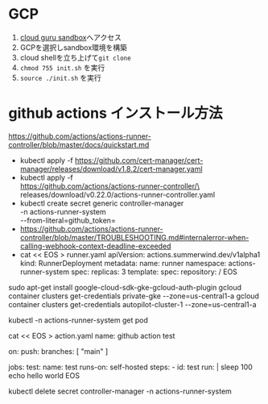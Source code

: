 # GCP
1. [cloud guru sandbox](https://learn.acloud.guru/cloud-playground/cloud-sandboxes)へアクセス
2. GCPを選択しsandbox環境を構築
3. cloud shellを立ち上げて`git clone`
4. `chmod 755 init.sh` を実行
5. `source ./init.sh` を実行

# github actions インストール方法
https://github.com/actions/actions-runner-controller/blob/master/docs/quickstart.md
* kubectl apply -f https://github.com/cert-manager/cert-manager/releases/download/v1.8.2/cert-manager.yaml
* kubectl apply -f \
https://github.com/actions/actions-runner-controller/\
releases/download/v0.22.0/actions-runner-controller.yaml
* kubectl create secret generic controller-manager \
    -n actions-runner-system \
    --from-literal=github_token=<token>
* https://github.com/actions/actions-runner-controller/blob/master/TROUBLESHOOTING.md#internalerror-when-calling-webhook-context-deadline-exceeded
* cat << EOS > runner.yaml
apiVersion: actions.summerwind.dev/v1alpha1
kind: RunnerDeployment
metadata:
  name: runner
  namespace: actions-runner-system
spec:
  replicas: 3
  template:
    spec:
      repository: <user>/<repository>
EOS

sudo apt-get install google-cloud-sdk-gke-gcloud-auth-plugin
gcloud container clusters get-credentials private-gke --zone=us-central1-a
gcloud container clusters get-credentials autopilot-cluster-1 --zone=us-central1-a  

kubectl -n actions-runner-system get pod 

cat << EOS >  action.yaml
name: github action test

on:
  push:
    branches: [ "main" ]

jobs:
  test:
    name: test
    runs-on: self-hosted
    steps:
    - id: test
      run: |
        sleep 100
        echo hello world
EOS

kubectl delete secret controller-manager -n actions-runner-system